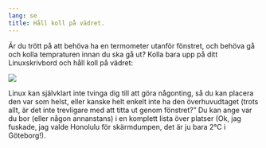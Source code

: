 ```yaml
---
lang: se
title: Håll koll på vädret.
---
```


Är du trött på att behöva ha en termometer utanför fönstret, och behöva gå och kolla tempraturen innan du ska gå ut? Kolla bara upp på ditt Linuxskrivbord och håll koll på vädret:

<img src="Images/weather.png" />

Linux kan självklart inte tvinga dig till att göra någonting, så du kan placera den var som helst, eller kanske helt enkelt inte ha den överhuvudtaget (trots allt, är det inte trevligare med att titta ut genom fönstret?” Du kan ange var du bor (eller någon annanstans) i en komplett lista över platser (Ok, jag fuskade, jag valde Honolulu för skärmdumpen, det är ju bara 2°C i Göteborg!).




